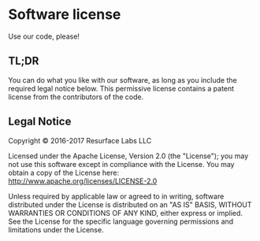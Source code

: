 # Software license
Use our code, please!

## TL;DR

You can do what you like with our software, as long as you include the required legal notice below. This permissive license contains a patent license from the contributors
 of the code.

## Legal Notice

Copyright &copy; 2016-2017 Resurface Labs LLC

Licensed under the Apache License, Version 2.0 (the "License"); you may not use this software except in compliance with the License. You may obtain a copy of the License
here: http://www.apache.org/licenses/LICENSE-2.0

Unless required by applicable law or agreed to in writing, software distributed under the License is distributed on an "AS IS" BASIS, WITHOUT WARRANTIES OR CONDITIONS OF ANY
KIND, either express or implied. See the License for the specific language governing permissions and limitations under the License.
